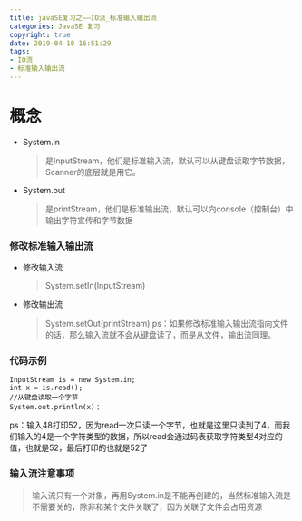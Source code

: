 ```yaml
---
title: javaSE复习之——IO流_标准输入输出流
categories: JavaSE 复习
copyright: true
date: 2019-04-10 16:51:29
tags:
- IO流
- 标准输入输出流
---
```

# 概念
- System.in
	> 是InputStream，他们是标准输入流，默认可以从键盘读取字节数据，Scanner的底层就是用它。
- System.out
	> 是printStream，他们是标准输出流，默认可以向console（控制台）中输出字符宣传和字节数据

<!--more-->

### 修改标准输入输出流
- 修改输入流
	> System.setIn(InputStream)
- 修改输出流
	> System.setOut(printStream)
ps：如果修改标准输入输出流指向文件的话，那么输入流就不会从键盘读了，而是从文件，输出流同理。


### 代码示例
```
InputStream is = new System.in;
int x = is.read();
//从键盘读取一个字节
System.out.println(x)；
```

ps：输入48打印52，因为read一次只读一个字节，也就是这里只读到了4，而我们输入的4是一个字符类型的数据，所以read会通过码表获取字符类型4对应的值，也就是52，最后打印的也就是52了

### 输入流注意事项
> 输入流只有一个对象，再用System.in是不能再创建的，当然标准输入流是不需要关的，除非和某个文件关联了，因为关联了文件会占用资源